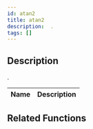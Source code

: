 ```yaml
---
id: atan2
title: atan2
description:  .
tags: []
---
```


## Description

 . 


| Name | Description |
|------|-------------|


## Related Functions


